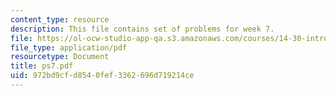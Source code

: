 ```yaml
---
content_type: resource
description: This file contains set of problems for week 7.
file: https://ol-ocw-studio-app-qa.s3.amazonaws.com/courses/14-30-introduction-to-statistical-method-in-economics-spring-2006/972bd9cfd8540fef3362696d719214ce_ps7.pdf
file_type: application/pdf
resourcetype: Document
title: ps7.pdf
uid: 972bd9cf-d854-0fef-3362-696d719214ce
---
```

